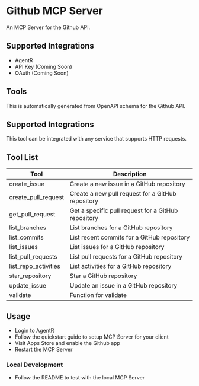 
# Github MCP Server

An MCP Server for the Github API.

## Supported Integrations

- AgentR
- API Key (Coming Soon)
- OAuth (Coming Soon)

## Tools

This is automatically generated from OpenAPI schema for the Github API.

## Supported Integrations

This tool can be integrated with any service that supports HTTP requests.

## Tool List

| Tool | Description |
|------|-------------|
| create_issue | Create a new issue in a GitHub repository |
| create_pull_request | Create a new pull request for a GitHub repository |
| get_pull_request | Get a specific pull request for a GitHub repository |
| list_branches | List branches for a GitHub repository |
| list_commits | List recent commits for a GitHub repository |
| list_issues | List issues for a GitHub repository |
| list_pull_requests | List pull requests for a GitHub repository |
| list_repo_activities | List activities for a GitHub repository |
| star_repository | Star a GitHub repository |
| update_issue | Update an issue in a GitHub repository |
| validate | Function for validate |



## Usage

- Login to AgentR
- Follow the quickstart guide to setup MCP Server for your client
- Visit Apps Store and enable the Github app
- Restart the MCP Server

### Local Development

- Follow the README to test with the local MCP Server
